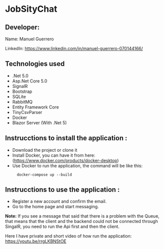 # JobSityChat

## Developer:
Name: Manuel Guerrero

LinkedIn: https://www.linkedin.com/in/manuel-guerrero-070144166/

## Technologies used

- .Net 5.0
- Asp.Net Core 5.0
- SignalR
- Bootstrap 
- SQLite
- RabbitMQ
- Entity Framework Core
- TinyCsvParser
- Docker
- Blazor Server (With .Net 5)

## Instrucctions to install the application :

- Download the project or clone it
- Install Docker, you can have it from here: (https://www.docker.com/products/docker-desktop)
- Use Docker to run the application, the command will be like this:
  ````
	docker-compose up --build
	````

## Instrucctions to use the application :

- Register a new account and confirm the email.
- Go to the home page and start messaging.


**Note:** If you see a message that said that there is a problem with the Queue, that means that the client and the backend could not be connected through SingalR, you need to run the Api first and then the client.

Here I have private and short video of how run the application: https://youtu.be/rrgLKBNStOE
